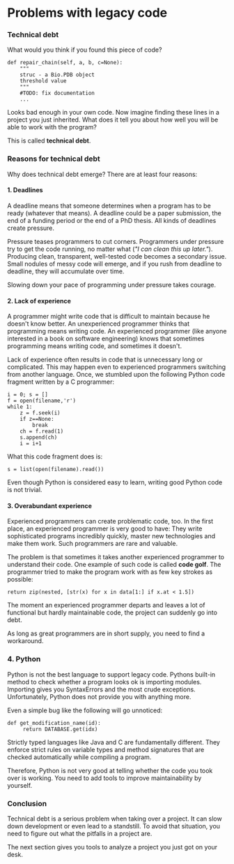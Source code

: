 # Problems with legacy code

### Technical debt

What would you think if you found this piece of code?

    def repair_chain(self, a, b, c=None):
        """
        struc - a Bio.PDB object
        threshold value
        """
        #TODO: fix documentation
        ...


Looks bad enough in your own code. Now imagine finding these lines in a project you just inherited. What does it tell you about how well you will be able to work with the program?

This is called **technical debt**.

### Reasons for technical debt

Why does technical debt emerge? There are at least four reasons:

#### 1. Deadlines
A deadline means that someone determines when a program has to be ready (whatever that means). A deadline could be a paper submission, the end of a funding period or the end of a PhD thesis. All kinds of deadlines create pressure.

Pressure teases programmers to cut corners. Programmers under pressure try to get the code running, no matter what (*"I can clean this up later."*). Producing clean, transparent, well-tested code becomes a secondary issue. Small nodules of messy code will emerge, and if you rush from deadline to deadline, they will accumulate over time.

Slowing down your pace of programming under pressure takes courage.


#### 2. Lack of experience
A programmer might write code that is difficult to maintain because he doesn't know better. An unexperienced programmer thinks that programming means writing code. An experienced programmer (like anyone interested in a book on software engineering) knows that sometimes programming means writing code, and sometimes it doesn't.

Lack of experience often results in code that is unnecessary long or complicated. This may happen even to experienced programmers switching from another language. Once, we stumbled upon the following Python code fragment written by a C programmer:

    i = 0; s = []
    f = open(filename,'r')
    while 1:
	    z = f.seek(i)
    	if z==None:
    		break
    	ch = f.read(1)
    	s.append(ch)
    	i = i+1

What this code fragment does is:

    s = list(open(filename).read())

Even though Python is considered easy to learn, writing good Python code is not trivial.

#### 3. Overabundant experience

Experienced programmers can create problematic code, too. In the first place, an experienced programmer is very good to have: They write sophisticated programs incredibly quickly, master new technologies and make them work. Such programmers are rare and valuable.

The problem is that sometimes it takes another experienced programmer to understand their code. One example of such code is called **code golf**. The programmer tried to make the program work with as few key strokes as possible:

    return zip(nested, [str(x) for x in data[1:] if x.at < 1.5])

The moment an experienced programmer departs and leaves a lot of functional but hardly maintainable code, the project can suddenly go into debt.

As long as great programmers are in short supply, you need to find a workaround.

### 4. Python
Python is not the best language to support legacy code.
Pythons built-in method to check whether a program looks ok is importing modules. Importing gives you SyntaxErrors and the most crude exceptions. Unfortunately, Python does not provide you with anything more.

Even a simple bug like the following will go unnoticed:

    def get_modification_name(id):
         return DATABASE.get(idx)

Strictly typed languages like Java and C are fundamentally different. They enforce strict rules on variable types and method signatures that are checked automatically while compiling a program.

Therefore, Python is not very good at telling whether the code you took over is working. You need to add tools to improve maintainability by yourself.

### Conclusion

Technical debt is a serious problem when taking over a project. It can slow down development or even lead to a standstill. To avoid that situation, you need to figure out what the pitfalls in a project are.

The next section gives you tools to analyze a project you just got on your desk.
